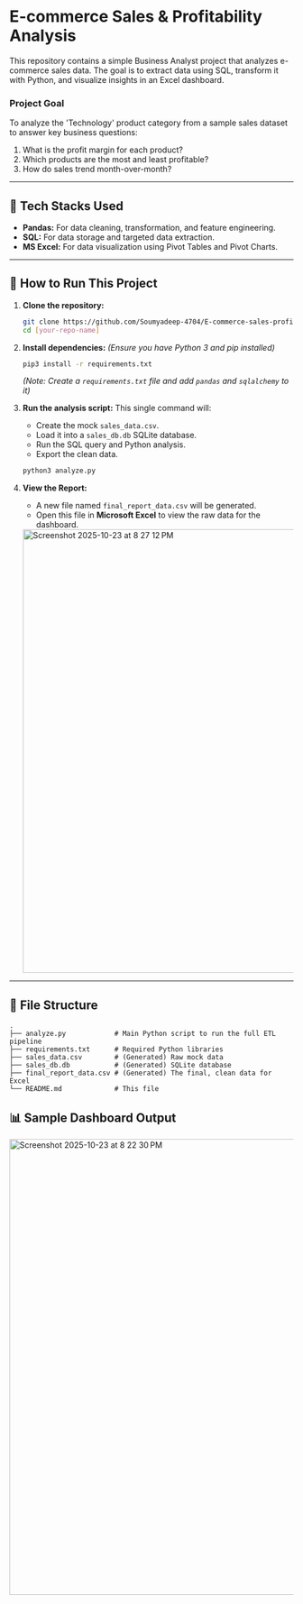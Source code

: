 # E-commerce Sales & Profitability Analysis

This repository contains a simple Business Analyst project that analyzes e-commerce sales data. The goal is to extract data using SQL, transform it with Python, and visualize insights in an Excel dashboard.

### **Project Goal**

To analyze the 'Technology' product category from a sample sales dataset to answer key business questions:

1.  What is the profit margin for each product?
2.  Which products are the most and least profitable?
3.  How do sales trend month-over-month?

-----

## 🚀 Tech Stacks Used

  * **Pandas:** For data cleaning, transformation, and feature engineering.
  * **SQL:** For data storage and targeted data extraction.
  * **MS Excel:** For data visualization using Pivot Tables and Pivot Charts.

-----

## 🏃 How to Run This Project

1.  **Clone the repository:**

    ```bash
    git clone https://github.com/Soumyadeep-4704/E-commerce-sales-profitability-analysis.git
    cd [your-repo-name]
    ```

2.  **Install dependencies:**
    *(Ensure you have Python 3 and pip installed)*

    ```bash
    pip3 install -r requirements.txt
    ```

    *(Note: Create a `requirements.txt` file and add `pandas` and `sqlalchemy` to it)*

3.  **Run the analysis script:**
    This single command will:

      * Create the mock `sales_data.csv`.
      * Load it into a `sales_db.db` SQLite database.
      * Run the SQL query and Python analysis.
      * Export the clean data.

    <!-- end list -->

    ```bash
    python3 analyze.py
    ```

4.  **View the Report:**

      * A new file named `final_report_data.csv` will be generated.
      * Open this file in **Microsoft Excel** to view the raw data for the dashboard.
     <img width="1468" height="787" alt="Screenshot 2025-10-23 at 8 27 12 PM" src="https://github.com/user-attachments/assets/cb95e6e9-b548-423f-b3ed-3e780a63c5bc" />


-----

## 📂 File Structure

```
.
├── analyze.py            # Main Python script to run the full ETL pipeline
├── requirements.txt      # Required Python libraries
├── sales_data.csv        # (Generated) Raw mock data
├── sales_db.db           # (Generated) SQLite database
├── final_report_data.csv # (Generated) The final, clean data for Excel
└── README.md             # This file
```

## 📊 Sample Dashboard Output
<img width="1470" height="809" alt="Screenshot 2025-10-23 at 8 22 30 PM" src="https://github.com/user-attachments/assets/a422b31c-3ce6-486a-9598-16f617d92f7c" />


